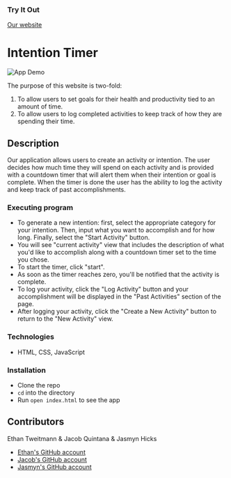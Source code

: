 ### Try It Out
[Our website](https://ectweitmann.github.io/intention-timer/)

# Intention Timer
![App Demo](https://github.com/ectweitmann/intention-timer/blob/main/assets/readme.gif)

The purpose of this website is two-fold:
1. To allow users to set goals for their health and productivity tied to an amount of time.
2. To allow users to log completed activities to keep track of how they are spending their time.


## Description

Our application allows users to create an activity or intention. The user decides how much time they will spend on each activity and is provided with a countdown timer that will alert them when their intention or goal is complete. When the timer is done the user has the ability to log the activity and keep track of past accomplishments.

### Executing program

* To generate a new intention: first, select the appropriate category for your intention. Then, input what you want to accomplish and for how long. Finally, select the "Start Activity" button.
* You will see "current activity" view that includes the description of what you'd like to accomplish along with a countdown timer set to the time you chose.
* To start the timer, click "start".
* As soon as the timer reaches zero, you'll be notified that the activity is complete.
* To log your activity, click the "Log Activity" button and your accomplishment will be displayed in the "Past Activities" section of the page.
* After logging your activity, click the "Create a New Activity" button to return to the "New Activity" view.

### Technologies

* HTML, CSS, JavaScript

### Installation

* Clone the repo
* `cd` into the directory
* Run `open index.html` to see the app

## Contributors
Ethan Tweitmann & Jacob Quintana & Jasmyn Hicks
- [Ethan's GitHub account](https://github.com/ectweitmann)
- [Jacob's GitHub account](https://github.com/Jayquintana)
- [Jasmyn's GitHub account](https://github.com/jasmyn2244)
